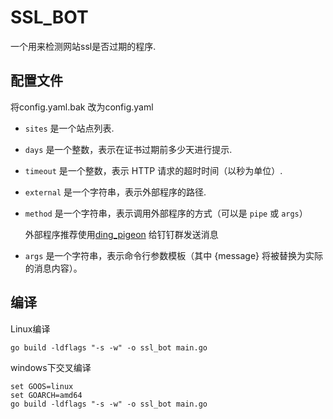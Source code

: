 # SSL_BOT
 一个用来检测网站ssl是否过期的程序.
 
## 配置文件
 将config.yaml.bak 改为config.yaml

* `sites` 是一个站点列表.
* `days` 是一个整数，表示在证书过期前多少天进行提示.
* `timeout` 是一个整数，表示 HTTP 请求的超时时间（以秒为单位）.
* `external` 是一个字符串，表示外部程序的路径.
* `method` 是一个字符串，表示调用外部程序的方式（可以是 `pipe` 或 `args`）
  
  外部程序推荐使用[ding_pigeon](https://github.com/ser163/ding_pigeon) 给钉钉群发送消息
* `args` 是一个字符串，表示命令行参数模板（其中 {message} 将被替换为实际的消息内容）。

## 编译
Linux编译
```shell
go build -ldflags "-s -w" -o ssl_bot main.go
```
windows下交叉编译
```shell
set GOOS=linux
set GOARCH=amd64
go build -ldflags "-s -w" -o ssl_bot main.go
```